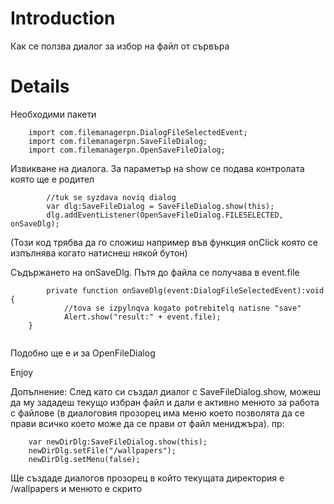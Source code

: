 # Introduction #

Как се ползва диалог за избор на файл от сървъра

# Details #

Необходими пакети
```
	import com.filemanagerpn.DialogFileSelectedEvent;
	import com.filemanagerpn.SaveFileDialog;
	import com.filemanagerpn.OpenSaveFileDialog;
```

Извикване на диалога. За параметър на show се подава контролата която ще е родител
```
        //tuk se syzdava noviq dialog
        var dlg:SaveFileDialog = SaveFileDialog.show(this);
        dlg.addEventListener(OpenSaveFileDialog.FILESELECTED, onSaveDlg);

```
(Този код трябва да го сложиш например във функция onClick която се изпълнява когато натиснеш някой бутон)

Съдържането на onSaveDlg. Пътя до файла се получава в event.file
```
        private function onSaveDlg(event:DialogFileSelectedEvent):void {
        	//tova se izpylnqva kogato potrebitelq natisne "save"
        	Alert.show("result:" + event.file);
	}
		
```

Подобно ще е и за OpenFileDialog

Enjoy

Допълнение:
След като си създал диалог с SaveFileDialog.show, можеш да му зададеш текущо избран файл и дали е активно менюто за работа с файлове (в диалоговия прозорец има меню което позволята да се прави всичко което може да се прави от файл мениджъра).
пр:
```
	var newDirDlg:SaveFileDialog.show(this);
	newDirDlg.setFile("/wallpapers");
	newDirDlg.setMenu(false);
```
Ще създаде диалогов прозорец в който текущата директория е /wallpapers и менюто е скрито